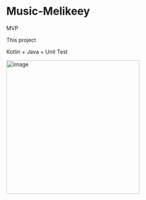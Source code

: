 # Music-Melikeey
MVP 

This project

Kotlin + Java + Unit Test


  <img src="https://github.com/melikeey/Music-Melikeey/blob/master/ss/ss1.png" width="350" alt="image">

